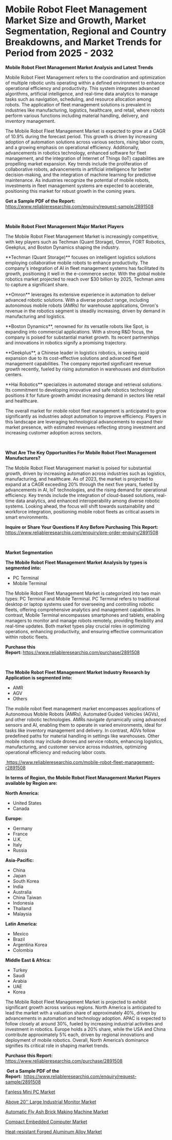 <p><h1>Mobile Robot Fleet Management Market Size and Growth, Market Segmentation, Regional and Country Breakdowns, and Market Trends for Period from 2025 -  2032</h1></p><p><strong>Mobile Robot Fleet Management Market Analysis and Latest Trends</strong></p>
<p><p>Mobile Robot Fleet Management refers to the coordination and optimization of multiple robotic units operating within a defined environment to enhance operational efficiency and productivity. This system integrates advanced algorithms, artificial intelligence, and real-time data analytics to manage tasks such as navigation, scheduling, and resource allocation among robots. The application of fleet management solutions is prevalent in industries like manufacturing, logistics, healthcare, and retail, where robots perform various functions including material handling, delivery, and inventory management.</p><p>The Mobile Robot Fleet Management Market is expected to grow at a CAGR of 10.9% during the forecast period. This growth is driven by increasing adoption of automation solutions across various sectors, rising labor costs, and a growing emphasis on operational efficiency. Additionally, advancements in robotics technology, enhanced software for fleet management, and the integration of Internet of Things (IoT) capabilities are propelling market expansion. Key trends include the proliferation of collaborative robots, advancements in artificial intelligence for better decision-making, and the integration of machine learning for predictive maintenance. As industries recognize the potential of mobile robots, investments in fleet management systems are expected to accelerate, positioning this market for robust growth in the coming years.</p></p>
<p><strong>Get a Sample PDF of the Report:&nbsp;</strong> <a href="https://www.reliableresearchiq.com/enquiry/request-sample/2891508?utm_campaign=1123&utm_medium=2&utm_source=Github&utm_content=ia&utm_term=14032025&utm_id=mobile-robot-fleet-management">https://www.reliableresearchiq.com/enquiry/request-sample/2891508</a></p>
<p>&nbsp;</p>
<p><strong>Mobile Robot Fleet Management Major Market Players</strong></p>
<p><p>The Mobile Robot Fleet Management Market is increasingly competitive, with key players such as Techman (Quant Storage), Omron, FORT Robotics, Geekplus, and Boston Dynamics shaping the industry. </p><p>**Techman (Quant Storage)** focuses on intelligent logistics solutions employing collaborative mobile robots to enhance productivity. The company's integration of AI in fleet management systems has facilitated its growth, positioning it well in the e-commerce sector. With the global mobile robotics market projected to reach over $30 billion by 2025, Techman aims to capture a significant share.</p><p>**Omron** leverages its extensive experience in automation to deliver advanced robotic solutions. With a diverse product range, including autonomous mobile robots (AMRs) for warehouse applications, Omron's revenue in the robotics segment is steadily increasing, driven by demand in manufacturing and logistics.</p><p>**Boston Dynamics**, renowned for its versatile robots like Spot, is expanding into commercial applications. With a strong R&D focus, the company is poised for substantial market growth. Its recent partnerships and innovations in robotics signify a promising trajectory.</p><p>**Geekplus**, a Chinese leader in logistics robotics, is seeing rapid expansion due to its cost-effective solutions and advanced fleet management capabilities. The company reported significant revenue growth recently, fueled by rising automation in warehouses and distribution centers.</p><p>**Hai Robotics** specializes in automated storage and retrieval solutions. Its commitment to developing innovative and safe robotics technology positions it for future growth amidst increasing demand in sectors like retail and healthcare.</p><p>The overall market for mobile robot fleet management is anticipated to grow significantly as industries adopt automation to improve efficiency. Players in this landscape are leveraging technological advancements to expand their market presence, with estimated revenues reflecting strong investment and increasing customer adoption across sectors.</p></p>
<p>&nbsp;</p>
<p><strong>What Are The Key Opportunities For Mobile Robot Fleet Management Manufacturers?</strong></p>
<p><p>The Mobile Robot Fleet Management market is poised for substantial growth, driven by increasing automation across industries such as logistics, manufacturing, and healthcare. As of 2023, the market is projected to expand at a CAGR exceeding 20% through the next five years, fueled by advancements in AI, IoT technologies, and the rising demand for operational efficiency. Key trends include the integration of cloud-based solutions, real-time data analytics, and enhanced interoperability among diverse robotic systems. Looking ahead, the focus will shift towards sustainability and workforce integration, positioning mobile robot fleets as critical assets in smart environments.</p></p>
<p><strong>Inquire or Share Your Questions If Any Before Purchasing This Report:</strong> <a href="https://www.reliableresearchiq.com/enquiry/pre-order-enquiry/2891508?utm_campaign=1123&utm_medium=2&utm_source=Github&utm_content=ia&utm_term=14032025&utm_id=mobile-robot-fleet-management">https://www.reliableresearchiq.com/enquiry/pre-order-enquiry/2891508</a></p>
<p>&nbsp;</p>
<p><strong>Market Segmentation</strong></p>
<p><strong>The Mobile Robot Fleet Management Market Analysis by types is segmented into:</strong></p>
<p><ul><li>PC Terminal</li><li>Mobile Terminal</li></ul></p>
<p><p>The Mobile Robot Fleet Management Market is categorized into two main types: PC Terminal and Mobile Terminal. PC Terminal refers to traditional desktop or laptop systems used for overseeing and controlling robotic fleets, offering comprehensive analytics and management capabilities. In contrast, Mobile Terminal encompasses smartphones and tablets, enabling managers to monitor and manage robots remotely, providing flexibility and real-time updates. Both market types play crucial roles in optimizing operations, enhancing productivity, and ensuring effective communication within robotic fleets.</p></p>
<p><strong>Purchase this Report:&nbsp;</strong><a href="https://www.reliableresearchiq.com/purchase/2891508?utm_campaign=1123&utm_medium=2&utm_source=Github&utm_content=ia&utm_term=14032025&utm_id=mobile-robot-fleet-management">https://www.reliableresearchiq.com/purchase/2891508</a></p>
<p>&nbsp;</p>
<p><strong>The Mobile Robot Fleet Management Market Industry Research by Application is segmented into:</strong></p>
<p><ul><li>AMR</li><li>AGV</li><li>Others</li></ul></p>
<p><p>The mobile robot fleet management market encompasses applications of Autonomous Mobile Robots (AMRs), Automated Guided Vehicles (AGVs), and other robotic technologies. AMRs navigate dynamically using advanced sensors and AI, enabling them to operate in varied environments, ideal for tasks like inventory management and delivery. In contrast, AGVs follow predefined paths for material handling in settings like warehouses. Other mobile robots may include drones and service robots, enhancing logistics, manufacturing, and customer service across industries, optimizing operational efficiency and reducing labor costs.</p></p>
<p><a href="https://www.reliableresearchiq.com/mobile-robot-fleet-management-r2891508?utm_campaign=1123&utm_medium=2&utm_source=Github&utm_content=ia&utm_term=14032025&utm_id=mobile-robot-fleet-management">&nbsp;https://www.reliableresearchiq.com/mobile-robot-fleet-management-r2891508</a></p>
<p><strong>In terms of Region, the Mobile Robot Fleet Management Market Players available by Region are:</strong></p>
<p>
    <p> <strong> North America: </strong>
        <ul>
            <li>United States</li>
            <li>Canada</li>
        </ul>
        </p> 
    <p> <strong> Europe: </strong>
        <ul>
            <li>Germany</li>
            <li>France</li>
            <li>U.K.</li>
            <li>Italy</li>
            <li>Russia</li>
        </ul>
        </p> 
    <p> <strong> Asia-Pacific: </strong>
        <ul>
            <li>China</li>
            <li>Japan</li>
            <li>South Korea</li>
            <li>India</li>
            <li>Australia</li>
            <li>China Taiwan</li>
            <li>Indonesia</li>
            <li>Thailand</li>
            <li>Malaysia</li>
        </ul>
        </p> 
    <p> <strong> Latin America: </strong>
        <ul>
            <li>Mexico</li>
            <li>Brazil</li>
            <li>Argentina Korea</li>
            <li>Colombia</li>
        </ul>
        </p> 
    <p> <strong> Middle East & Africa: </strong>
        <ul>
            <li>Turkey</li>
            <li>Saudi</li>
            <li>Arabia</li>
            <li>UAE</li>
            <li>Korea</li>
        </ul>
    </p>
    </p>
<p><p>The Mobile Robot Fleet Management Market is projected to exhibit significant growth across various regions. North America is anticipated to lead the market with a valuation share of approximately 40%, driven by advancements in automation and technology adoption. APAC is expected to follow closely at around 30%, fueled by increasing industrial activities and investment in robotics. Europe holds a 20% share, while the USA and China contribute approximately 5% each, driven by regional innovations and deployment of mobile robotics. Overall, North America’s dominance signifies its critical role in shaping market trends.</p></p>
<p><strong>Purchase this Report: </strong><a href="https://www.reliableresearchiq.com/purchase/2891508?utm_campaign=1123&utm_medium=2&utm_source=Github&utm_content=ia&utm_term=14032025&utm_id=mobile-robot-fleet-management">https://www.reliableresearchiq.com/purchase/2891508</a></p>
<p>&nbsp;<strong>Get a Sample PDF of the Report:&nbsp;&nbsp;</strong><a href="https://www.reliableresearchiq.com/enquiry/request-sample/2891508?utm_campaign=1123&utm_medium=2&utm_source=Github&utm_content=ia&utm_term=14032025&utm_id=mobile-robot-fleet-management">https://www.reliableresearchiq.com/enquiry/request-sample/2891508</a></p>
<p><strong></strong></p>
<p><p><a href="https://github.com/uripeachrii/Market-Research-Report-List-1/blob/main/fanless-mini-pc-market.md?utm_campaign=1123&utm_medium=2&utm_source=Github&utm_content=ia&utm_term=14032025&utm_id=mobile-robot-fleet-management">Fanless Mini PC Market</a></p><p><a href="https://github.com/janotjuljo/Market-Research-Report-List-1/blob/main/above-20-large-industrial-monitor-market.md?utm_campaign=1123&utm_medium=2&utm_source=Github&utm_content=ia&utm_term=14032025&utm_id=mobile-robot-fleet-management">Above 20'' Large Industrial Monitor Market</a></p><p><a href="https://github.com/laingragle95/Market-Research-Report-List-1/blob/main/automatic-fly-ash-brick-making-machine-market.md?utm_campaign=1123&utm_medium=2&utm_source=Github&utm_content=ia&utm_term=14032025&utm_id=mobile-robot-fleet-management">Automatic Fly Ash Brick Making Machine Market</a></p><p><a href="https://github.com/buenayankobl/Market-Research-Report-List-1/blob/main/compact-embedded-computer-market.md?utm_campaign=1123&utm_medium=2&utm_source=Github&utm_content=ia&utm_term=14032025&utm_id=mobile-robot-fleet-management">Compact Embedded Computer Market</a></p><p><a href="https://github.com/rakowpleetj1/Market-Research-Report-List-1/blob/main/heat-resistant-forged-aluminum-alloy-market.md?utm_campaign=1123&utm_medium=2&utm_source=Github&utm_content=ia&utm_term=14032025&utm_id=mobile-robot-fleet-management">Heat-resistant Forged Aluminum Alloy Market</a></p></p>